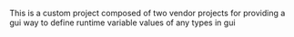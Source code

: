 This is a custom project composed of two vendor projects for providing a gui way to define runtime variable values of any types in gui
